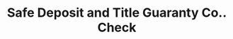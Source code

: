 ---
doi: 10.7916/D8Z90QGS
date_other: '1900'
date_other_textual: 1900-1909
form: printed ephemera
genre:
- Checks (bank checks)
name:
- Safe Deposit and Title Guaranty Co.
object_in_context_url: https://biggert.cul.columbia.edu/items/view/ave_biggert_01373
subject_hierarchical_geographic:
- Kittanning, Pennsylvania, United States
subject_name:
- Safe Deposit and Title Guaranty Co.
title: Safe Deposit and Title Guaranty Co.. Check
sort_title: Safe Deposit and Title Guaranty Co.. Check
call_number: ave_biggert_01373
coordinates:
- 40.82,-79.5213888888889
pid: ave_biggert_01373
identifiers: ave_biggert_01373
thumbnail: https://derivativo-1.library.columbia.edu/iiif/2/ldpd:344713/full/!256,256/0/native.jpg
permalink: /biggert/ave_biggert_01373/
layout: iiif-image-page
---
